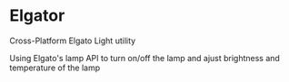 # Elgator
Cross-Platform Elgato Light utility

Using Elgato's lamp API to turn on/off the lamp and ajust brightness and temperature of the lamp
